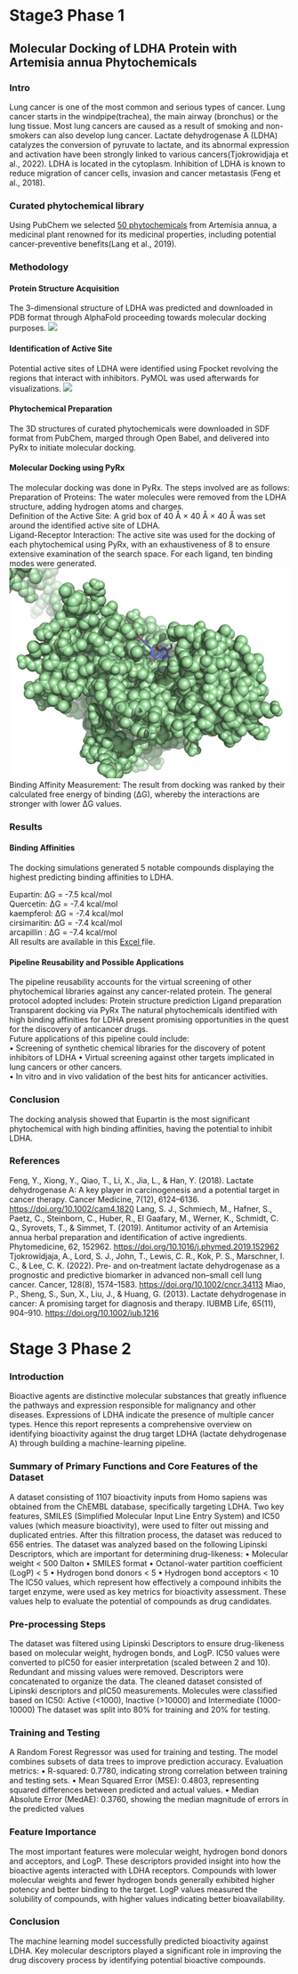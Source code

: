 # Stage3 Phase 1
## Molecular Docking of LDHA Protein with Artemisia annua Phytochemicals
### Intro
Lung cancer is one of the most common and serious types of cancer. Lung cancer starts in the windpipe(trachea), the main airway (bronchus) or the lung tissue. Most lung cancers are caused as a result of smoking and non-smokers can also develop lung cancer.
Lactate dehydrogenase A (LDHA) catalyzes the conversion of pyruvate to lactate, and its abnormal expression and activation have been strongly linked to various cancers(Tjokrowidjaja et al., 2022). LDHA is located in the cytoplasm. Inhibition of LDHA is known to reduce migration of cancer cells, invasion and cancer metastasis (Feng et al., 2018).

### Curated phytochemical library
Using PubChem we selected <a href='images/Metabolites.docx'>50 phytochemicals</a> from Artemisia annua, a medicinal plant renowned for its medicinal properties, including potential cancer-preventive benefits(Lang et al., 2019).

### Methodology
#### Protein Structure Acquisition  
The 3-dimensional structure of LDHA was predicted and downloaded in PDB format through AlphaFold proceeding towards molecular docking purposes.
<image src="images/LDHA.png">
#### Identification of Active Site  
Potential active sites of LDHA were identified using Fpocket revolving the regions that interact with inhibitors. PyMOL was used afterwards for visualizations.
<image src="images/LDHA_active_site.png">
#### Phytochemical Preparation  
The 3D structures of curated phytochemicals were downloaded in SDF format from PubChem, marged through Open Babel, and delivered into PyRx to initiate molecular docking. 
#### Molecular Docking using PyRx  
The molecular docking was done in PyRx. The steps involved are as follows:  
Preparation of Proteins: The water molecules were removed from the LDHA structure, adding hydrogen atoms and charges.  
Definition of the Active Site: A grid box of 40 Å × 40 Å × 40 Å was set around the identified active site of LDHA.  
Ligand-Receptor Interaction: The active site was used for the docking of each phytochemical using PyRx, with an exhaustiveness of 8 to ensure extensive examination of the search space. For each ligand, ten binding modes were generated.  
<img src="images/LDHA_ligand.png">
Binding Affinity Measurement: The result from docking was ranked by their calculated free energy of binding (ΔG), whereby the interactions are stronger with lower ΔG values.
### Results  
#### Binding Affinities  
The docking simulations generated 5 notable compounds displaying the highest predicting binding affinities to LDHA. 

Eupartin: ΔG = -7.5 kcal/mol  
Quercetin: ΔG = -7.4 kcal/mol  
kaempferol: ΔG = -7.4 kcal/mol  
cirsimaritin: ΔG = -7.4 kcal/mol  
arcapillin : ΔG = -7.4 kcal/mol  
All results are available in this <a href='images/LDHA_binding.csv'> Excel </a> file.
#### Pipeline Reusability and Possible Applications  
The pipeline reusability accounts for the virtual screening of other phytochemical libraries against any cancer-related protein. The general protocol adopted includes: 
     Protein structure prediction 
     Ligand preparation 
     Transparent docking via PyRx 
The natural phytochemicals identified with high binding affinities for LDHA present promising opportunities in the quest for the discovery of anticancer drugs.  
Future applications of this pipeline could include:  
• Screening of synthetic chemical libraries for the discovery of potent inhibitors of LDHA
• Virtual screening against other targets implicated in lung cancers or other cancers.  
• In vitro and in vivo validation of the best hits for anticancer activities.  

### Conclusion
The docking analysis showed that Eupartin is the most significant phytochemical with high binding affinities, having the potential to inhibit LDHA.
### References
Feng, Y., Xiong, Y., Qiao, T., Li, X., Jia, L., & Han, Y. (2018). Lactate dehydrogenase A: A key player in carcinogenesis and a potential target in cancer therapy. Cancer Medicine, 7(12), 6124–6136. https://doi.org/10.1002/cam4.1820
Lang, S. J., Schmiech, M., Hafner, S., Paetz, C., Steinborn, C., Huber, R., El Gaafary, M., Werner, K., Schmidt, C. Q., Syrovets, T., & Simmet, T. (2019). Antitumor activity of an Artemisia annua herbal preparation and identification of active ingredients. Phytomedicine, 62, 152962. https://doi.org/10.1016/j.phymed.2019.152962
Tjokrowidjaja, A., Lord, S. J., John, T., Lewis, C. R., Kok, P. S., Marschner, I. C., & Lee, C. K. (2022). Pre‐ and on‐treatment lactate dehydrogenase as a prognostic and predictive biomarker in advanced non–small cell lung cancer. Cancer, 128(8), 1574–1583. https://doi.org/10.1002/cncr.34113
Miao, P., Sheng, S., Sun, X., Liu, J., & Huang, G. (2013). Lactate dehydrogenase in cancer: A promising target for diagnosis and therapy. IUBMB Life, 65(11), 904–910. https://doi.org/10.1002/iub.1216

# Stage 3 Phase 2

### Introduction
Bioactive agents are distinctive molecular substances that greatly influence the pathways and  expression responsible for malignancy and other diseases. Expressions of LDHA indicate the presence of multiple cancer types. Hence this report represents a comprehensive overview on identifying bioactivity against the drug target LDHA (lactate dehydrogenase A) through building a machine-learning pipeline. 
### Summary of Primary Functions and Core Features of the Dataset
A dataset consisting of 1107 bioactivity inputs from Homo sapiens was obtained from the ChEMBL database, specifically targeting LDHA. Two key features, SMILES (Simplified Molecular Input Line Entry System) and IC50 values (which measure bioactivity), were used to filter out missing and duplicated entries. After this filtration process, the dataset was reduced to 656 entries. The dataset was analyzed based on the following Lipinski Descriptors, which are important for determining drug-likeness:
•	Molecular weight < 500 Dalton
•	SMILES format
•	Octanol-water partition coefficient (LogP) < 5
•	Hydrogen bond donors < 5
•	Hydrogen bond acceptors < 10
The IC50 values, which represent how effectively a compound inhibits the target enzyme, were used as key metrics for bioactivity assessment. These values help to evaluate the potential of compounds as drug candidates.
### Pre-processing Steps
The dataset was filtered using Lipinski Descriptors to ensure drug-likeness based on molecular weight, hydrogen bonds, and LogP. IC50 values were converted to pIC50 for easier interpretation (scaled between 2 and 10). Redundant and missing values were removed. Descriptors were concatenated to organize the data. The cleaned dataset consisted of Lipinski descriptors and pIC50 measurements. Molecules were classified based on IC50: Active (<1000), Inactive (>10000) and Intermediate (1000-10000)
The dataset was split into 80% for training and 20% for testing.
### Training and Testing
A Random Forest Regressor was used for training and testing. The model combines subsets of data trees to improve prediction accuracy. Evaluation metrics:
•	R-squared: 0.7780, indicating strong correlation between training and testing sets.
•	Mean Squared Error (MSE): 0.4803, representing squared differences between predicted and actual values.
•	Median Absolute Error (MedAE): 0.3760, showing the median magnitude of errors in the predicted values 
### Feature Importance
The most important features were molecular weight, hydrogen bond donors and acceptors, and LogP. These descriptors provided insight into how the bioactive agents interacted with LDHA receptors. Compounds with lower molecular weights and fewer hydrogen bonds generally exhibited higher potency and better binding to the target. LogP values measured the solubility of compounds, with higher values indicating better bioavailability.
### Conclusion
The machine learning model successfully predicted bioactivity against LDHA. Key molecular descriptors played a significant role in improving the drug discovery process by identifying potential bioactive compounds.

